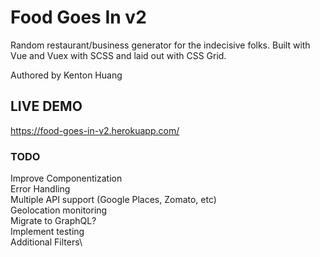 # Food Goes In v2
Random restaurant/business generator for the indecisive folks. Built with Vue and Vuex with SCSS and laid out with CSS Grid.

Authored by Kenton Huang

## LIVE DEMO
https://food-goes-in-v2.herokuapp.com/

### TODO
Improve Componentization\
Error Handling\
Multiple API support (Google Places, Zomato, etc)\
Geolocation monitoring\
Migrate to GraphQL?\
Implement testing\
Additional Filters\

